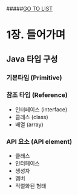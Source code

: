 #####[GO TO LIST](../README.md)

# 1장. 들어가며
## Java 타입 구성
### 기본타입 (Primitive)

### 참조 타입 (Reference)
- 인터페이스 (interface)
- 클래스 (class)
- 배열 (array)

### API 요소 (API element)
- 클래스
- 인터페이스
- 생성자
- 멤버
- 직렬화된 형태
